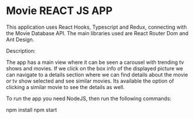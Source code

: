 # Movie REACT JS APP

This application uses React Hooks, Typescript and Redux, connecting with the Movie Database API.
The main libraries used are React Router Dom and Ant Design.

Description:

The app has a main view where it can be seen a carousel with trending tv shows and movies. If we click on the box info of the displayed picture we can navigate to a details section where we can find details about the movie or tv show selected and see similar movies. Its available the option of clicking a similar movie to see the details as well.

To run the app you need NodeJS, then run the following commands:

npm install
npm start
